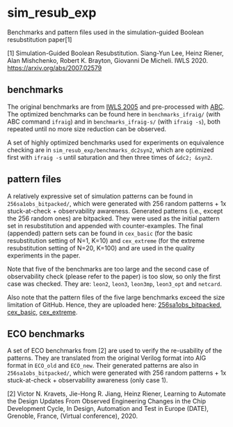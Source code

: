 # sim_resub_exp
 Benchmarks and pattern files used in the simulation-guided Boolean resubstitution paper[1]
 
 [1] Simulation-Guided Boolean Resubstitution. Siang-Yun Lee, Heinz Riener, Alan Mishchenko, Robert K. Brayton, Giovanni De Micheli. IWLS 2020. https://arxiv.org/abs/2007.02579

## benchmarks
The original benchmarks are from [IWLS 2005](http://iwls.org/iwls2005/benchmarks.html) and pre-processed with [ABC](https://github.com/berkeley-abc/abc). The optimized benchmarks can be found here in `benchmarks_ifraig/` (with ABC command `ifraig`) and in `benchmarks_ifraig-s/` (with `ifraig -s`), both repeated until no more size reduction can be observed. 

A set of highly optimized benchmarks used for experiments on equivalence checking are in `sim_resub_exp/benchmarks_dc2syn2`, which are optimized first with `ifraig -s` until saturation and then three times of `&dc2; &syn2`.

## pattern files
A relatively expressive set of simulation patterns can be found in `256sa1obs_bitpacked/`, which were generated with 256 random patterns + 1x stuck-at-check + observability awareness. Generated patterns (i.e., except the 256 random ones) are bitpacked. They were used as the initial pattern set in resubstitution and appended with counter-examples. The final (appended) pattern sets can be found in `cex_basic` (for the basic resubstitution setting of N=1, K=10) and `cex_extreme` (for the extreme resubstitution setting of N=20, K=100) and are used in the quality experiments in the paper.

Note that five of the benchmarks are too large and the second case of observability check (please refer to the paper) is too slow, so only the first case was checked. They are: `leon2`, `leon3`, `leon3mp`, `leon3_opt` and `netcard`.

Also note that the pattern files of the five large benchmarks exceed the size limitation of GitHub. Hence, they are uploaded here: [256sa1obs_bitpacked](https://drive.google.com/drive/folders/1Ws9nBxLNNg74Nss9P5lq4RxUiWCtJedT?usp=sharing), [cex_basic](https://drive.google.com/drive/folders/1oM_FI3KQBYEU_2GPvEjtqX4_8U_oNp-o?usp=sharing), [cex_extreme](https://drive.google.com/drive/folders/1qtWNsEOWVNQcdcoisNcynZ9Ee7pKmYIb?usp=sharing).

## ECO benchmarks
A set of ECO benchmarks from [2] are used to verify the re-usability of the patterns. They are translated from the original Verilog format into AIG format in `ECO_old` and `ECO_new`. Their generated patterns are also in `256sa1obs_bitpacked/`, which were generated with 256 random patterns + 1x stuck-at-check + observability awareness (only case 1).

[2] Victor N. Kravets, Jie-Hong R. Jiang, Heinz Riener, Learning to Automate the Design Updates From Observed Engineering Changes in the Chip Development Cycle, In Design, Automation and Test in Europe (DATE), Grenoble, France, (Virtual conference), 2020.
